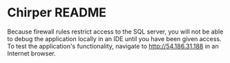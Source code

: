 Chirper README
============================

Because firewall rules restrict access to the SQL server, you will not be able to debug the application locally in an IDE until you have been given access. To test the application's functionality, navigate to http://54.186.31.188 in an Internet browser.
